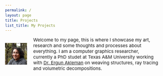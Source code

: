 ```yaml
---
permalink: /
layout: page
title: Projects
list_title: My Projects
---
```


<style>
    .container{
        display:flex;
        align-items: center;
        justify-content: center;
    }
    .img{
        max-width:100%;
        max-height:100%;
        float:left
    }
    .text{
        font-size: 15px;
        padding-left: 20px;
    }
</style>

<div class="container">
    
<div class="image">
    <img src="../assets/imgs/pp.jpg">
</div>

<div class="text">
Welcome to my page, this is where I showcase my art, research and some thoughts and processes about everything. I am a computer graphics researcher, currently a PhD studet at Texas A&M University working with  <a href="http://people.tamu.edu/~ergun/">Dr. Ergun Akleman</a> on weaving structures, ray tracing and volumetric decompositions. 
</div>
</div>

